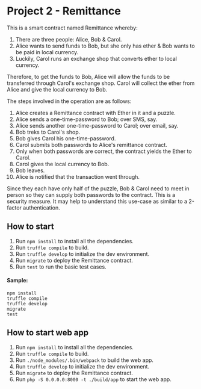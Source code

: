 # Project 2 - Remittance
This is a smart contract named Remittance whereby:
1. There are three people: Alice, Bob & Carol.
2. Alice wants to send funds to Bob, but she only has ether & Bob wants to be paid in local currency.
3. Luckily, Carol runs an exchange shop that converts ether to local currency.

Therefore, to get the funds to Bob, Alice will allow the funds to be transferred through Carol's exchange shop. Carol will collect the ether from Alice and give the local currency to Bob.

The steps involved in the operation are as follows:
1. Alice creates a Remittance contract with Ether in it and a puzzle.
2. Alice sends a one-time-password to Bob; over SMS, say.
3. Alice sends another one-time-password to Carol; over email, say.
4. Bob treks to Carol's shop.
5. Bob gives Carol his one-time-password.
6. Carol submits both passwords to Alice's remittance contract.
7. Only when both passwords are correct, the contract yields the Ether to Carol.
8. Carol gives the local currency to Bob.
9. Bob leaves.
10. Alice is notified that the transaction went through.

Since they each have only half of the puzzle, Bob & Carol need to meet in person so they can supply both passwords to the contract. This is a security measure. It may help to understand this use-case as similar to a 2-factor authentication.

## How to start
1. Run `npm install` to install all the dependencies.
2. Run `truffle compile` to build.
3. Run `truffle develop` to initialize the dev environment.
4. Run `migrate` to deploy the Remittance contract.
5. Run `test` to run the basic test cases.

#### Sample:
```
npm install
truffle compile
truffle develop
migrate
test
```

## How to start web app
1. Run `npm install` to install all the dependencies.
2. Run `truffle compile` to build.
3. Run `./node_modules/.bin/webpack` to build the web app.
4. Run `truffle develop` to initialize the dev environment.
5. Run `migrate` to deploy the Remittance contract.
6. Run `php -S 0.0.0.0:8000 -t ./build/app` to start the web app.
